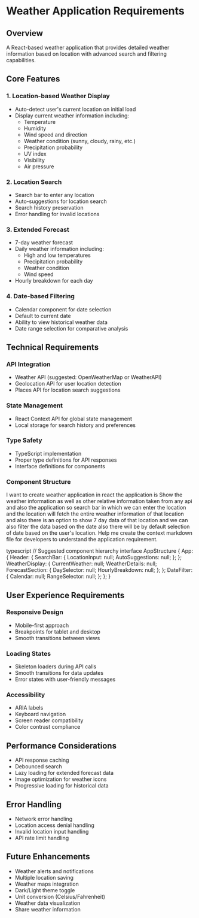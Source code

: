 # Weather Application Requirements

## Overview
A React-based weather application that provides detailed weather information based on location with advanced search and filtering capabilities.

## Core Features

### 1. Location-based Weather Display
- Auto-detect user's current location on initial load
- Display current weather information including:
  - Temperature
  - Humidity
  - Wind speed and direction
  - Weather condition (sunny, cloudy, rainy, etc.)
  - Precipitation probability
  - UV index
  - Visibility
  - Air pressure

### 2. Location Search
- Search bar to enter any location
- Auto-suggestions for location search
- Search history preservation
- Error handling for invalid locations

### 3. Extended Forecast
- 7-day weather forecast
- Daily weather information including:
  - High and low temperatures
  - Precipitation probability
  - Weather condition
  - Wind speed
- Hourly breakdown for each day

### 4. Date-based Filtering
- Calendar component for date selection
- Default to current date
- Ability to view historical weather data
- Date range selection for comparative analysis

## Technical Requirements

### API Integration
- Weather API (suggested: OpenWeatherMap or WeatherAPI)
- Geolocation API for user location detection
- Places API for location search suggestions

### State Management
- React Context API for global state management
- Local storage for search history and preferences

### Type Safety
- TypeScript implementation
- Proper type definitions for API responses
- Interface definitions for components

### Component Structure
I want to create weather application in react the application is Show the weather information as well as other relative information taken from any api and also the application so search bar in which we can enter the location and the location will fetch the entire weather information of that location and also there is an option to show 7 day data of that location and we can also filter the data based on the date also there will be by default selection of date based on the user's location. Help me create the context markdown file for developers to understand the application requirement.

typescript
// Suggested component hierarchy
interface AppStructure {
App: {
Header: {
SearchBar: {
LocationInput: null;
AutoSuggestions: null;
};
};
WeatherDisplay: {
CurrentWeather: null;
WeatherDetails: null;
ForecastSection: {
DaySelector: null;
HourlyBreakdown: null;
};
};
DateFilter: {
Calendar: null;
RangeSelector: null;
};
};
}


## User Experience Requirements

### Responsive Design
- Mobile-first approach
- Breakpoints for tablet and desktop
- Smooth transitions between views

### Loading States
- Skeleton loaders during API calls
- Smooth transitions for data updates
- Error states with user-friendly messages

### Accessibility
- ARIA labels
- Keyboard navigation
- Screen reader compatibility
- Color contrast compliance

## Performance Considerations
- API response caching
- Debounced search
- Lazy loading for extended forecast data
- Image optimization for weather icons
- Progressive loading for historical data

## Error Handling
- Network error handling
- Location access denial handling
- Invalid location input handling
- API rate limit handling

## Future Enhancements
- Weather alerts and notifications
- Multiple location saving
- Weather maps integration
- Dark/Light theme toggle
- Unit conversion (Celsius/Fahrenheit)
- Weather data visualization
- Share weather information